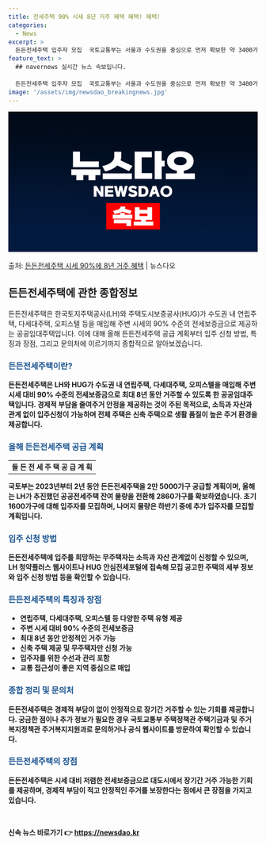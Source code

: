 ```yaml
---
title: 전세주택 90% 시세 8년 거주 혜택 혜택! 혜택!
categories:
  - News
excerpt: >
  든든전세주택 입주자 모집  국토교통부는 서울과 수도권을 중심으로 먼저 확보한 약 3400가구에 대해 오는 2…
feature_text: >
  ## navernews 실시간 뉴스 속보입니다.

  든든전세주택 입주자 모집  국토교통부는 서울과 수도권을 중심으로 먼저 확보한 약 3400가구에 대해 오는 2…
image: '/assets/img/newsdao_breakingnews.jpg'
---
```


![뉴스다오 속보](/assets/img/newsdao_breakingnews.jpg)

<p>출처: <a href="https://newsdao.kr/4288" rel="dofollow">든든전세주택 시세 90%에 8년 거주 혜택</a> | 뉴스다오</p>

<h2 data-ke-size="size26">든든전세주택에 관한 종합정보</h2>
<p data-ke-size="size16">든든전세주택은 한국토지주택공사(LH)와 주택도시보증공사(HUG)가 수도권 내 연립주택, 다세대주택, 오피스텔 등을 매입해 주변 시세의 90% 수준의 전세보증금으로 제공하는 공공임대주택입니다. 이에 대해 올해 든든전세주택 공급 계획부터 입주 신청 방법, 특징과 장점, 그리고 문의처에 이르기까지 종합적으로 알아보겠습니다.</p>

<h3 data-ke-size="size24"><b><span style="color: #1a5490;">든든전세주택이란?</span><b></h3>
<p data-ke-size="size16">든든전세주택은 LH와 HUG가 수도권 내 연립주택, 다세대주택, 오피스텔을 매입해 주변 시세 대비 90% 수준의 전세보증금으로 최대 8년 동안 거주할 수 있도록 한 공공임대주택입니다. 경제적 부담을 줄여주거 안정을 제공하는 것이 주된 목적으로, 소득과 자산과 관계 없이 입주신청이 가능하며 전체 주택은 신축 주택으로 생활 품질이 높은 주거 환경을 제공합니다.</p>

<h3 data-ke-size="size24"><b><span style="color: #1a5490;">올해 든든전세주택 공급 계획</span></b></h3>
<table>
   <tr>
      <td style="text-align: center; height: 17px;"><b>들 든 전 세 주 택 공 급 계 획</b></td>
   </tr>
</table>
<p data-ke-size="size16">국토부는 2023년부터 2년 동안 든든전세주택을 2만 5000가구 공급할 계획이며, 올해는 LH가 추진했던 공공전세주택 잔여 물량을 전환해 2860가구를 확보하였습니다. 초기 1600가구에 대해 입주자를 모집하며, 나머지 물량은 하반기 중에 추가 입주자를 모집할 계획입니다.</p>

<h3 data-ke-size="size24"><b><span style="color: #1a5490;">입주 신청 방법</span></b></h3>
<p data-ke-size="size16">든든전세주택에 입주를 희망하는 무주택자는 소득과 자산 관계없이 신청할 수 있으며, LH 청약플러스 웹사이트나 HUG 안심전세포털에 접속해 모집 공고한 주택의 세부 정보와 입주 신청 방법 등을 확인할 수 있습니다.</p>

<h3 data-ke-size="size24"><b><span style="color: #1a5490;">든든전세주택의 특징과 장점</span></b></h3>
<ul>
   <li>연립주택, 다세대주택, 오피스텔 등 다양한 주택 유형 제공</li>
   <li>주변 시세 대비 90% 수준의 전세보증금</li>
   <li>최대 8년 동안 안정적인 거주 가능</li>
   <li>신축 주택 제공 및 무주택자만 신청 가능</li>
   <li>입주자를 위한 수선과 관리 포함</li>
   <li>교통 접근성이 좋은 지역 중심으로 매입</li>
</ul>

<h3 data-ke-size="size24"><b><span style="color: #1a5490;">종합 정리 및 문의처</span></b></h3>
<p data-ke-size="size16">든든전세주택은 경제적 부담이 없이 안정적으로 장기간 거주할 수 있는 기회를 제공합니다. 궁금한 점이나 추가 정보가 필요한 경우 국토교통부 주택정책관 주택기금과 및 주거복지정책관 주거복지지원과로 문의하거나 공식 웹사이트를 방문하여 확인할 수 있습니다.</p>

<h3 data-ke-size="size24"><b><span style="color: #1a5490;">든든전세주택의 장점</span></b></h3>
<p data-ke-size="size16">든든전세주택은 시세 대비 저렴한 전세보증금으로 대도시에서 장기간 거주 가능한 기회를 제공하며, 경제적 부담이 적고 안정적인 주거를 보장한다는 점에서 큰 장점을 가지고 있습니다.</p>

<p data-ke-size="size16">&nbsp;</p> 

신속 뉴스 바로가기 👉 <a href="https://newsdao.kr" rel="dofollow">https://newsdao.kr</a>


